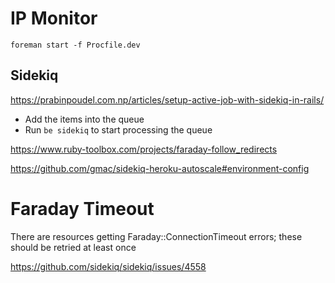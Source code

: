 # IP Monitor

    foreman start -f Procfile.dev

## Sidekiq
<https://prabinpoudel.com.np/articles/setup-active-job-with-sidekiq-in-rails/>

- Add the items into the queue
- Run `be sidekiq` to start processing the queue

<https://www.ruby-toolbox.com/projects/faraday-follow_redirects>

<https://github.com/gmac/sidekiq-heroku-autoscale#environment-config>

# Faraday Timeout 

There are resources getting Faraday::ConnectionTimeout errors; these should be retried at least once

<https://github.com/sidekiq/sidekiq/issues/4558>